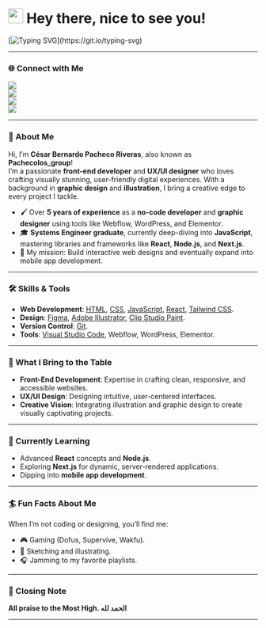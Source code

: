 <h1><img src="https://emojis.slackmojis.com/emojis/images/1531849430/4246/blob-sunglasses.gif?1531849430" width="30"/> Hey there, nice to see you!</h1>  

[![Typing SVG](https://readme-typing-svg.herokuapp.com?font=Fira+Code&weight=200&size=19&pause=1000&width=435&lines=Sometimes+you+have+to+push+your+luck.)](https://git.io/typing-svg)  

---

### 🌐 Connect with Me  
<a href="https://www.instagram.com/pachecolos_group/"><img src="https://img.shields.io/badge/Instagram-E4405F?style=for-the-badge&logo=instagram&logoColor=white"></a>  
<a href="https://www.behance.net/pachecolos_group"><img src="https://img.shields.io/badge/Behance-0054F7?style=for-the-badge&logo=behance&logoColor=white"></a>  
<a href="https://pachecolosgroup.webflow.io/"><img src="https://img.shields.io/badge/Website-FE5F55?style=for-the-badge&logo=About.me&logoColor=black"></a>  
<a href="https://www.linkedin.com/in/c%C3%A9sar-bernardo-pacheco-riveras-a71275186/"><img src="https://img.shields.io/badge/LinkedIn-0077B5?style=for-the-badge&logo=linkedin&logoColor=white"></a>  

---

### 🚀 About Me  
Hi, I’m **César Bernardo Pacheco Riveras**, also known as **Pachecolos_group**!  
I’m a passionate **front-end developer** and **UX/UI designer** who loves crafting visually stunning, user-friendly digital experiences. With a background in **graphic design** and **illustration**, I bring a creative edge to every project I tackle.  

- 🖌️ Over **5 years of experience** as a **no-code developer** and **graphic designer** using tools like Webflow, WordPress, and Elementor.  
- 🎓 **Systems Engineer graduate**, currently deep-diving into **JavaScript**, mastering libraries and frameworks like **React**, **Node.js**, and **Next.js**.  
- 🎯 My mission: Build interactive web designs and eventually expand into mobile app development.  

---

### 🛠️ Skills & Tools  
- **Web Development**: [HTML](https://developer.mozilla.org/en-US/docs/Web/html), [CSS](https://developer.mozilla.org/en-US/docs/Web/css), [JavaScript](https://developer.mozilla.org/en-US/docs/Web/javascript), [React](https://react.dev/), [Tailwind CSS](https://tailwindcss.com/).  
- **Design**: [Figma](https://www.figma.com/), [Adobe Illustrator](https://adobe.com/illustrator), [Clip Studio Paint](https://www.clipstudio.net/es/).  
- **Version Control**: [Git](https://git-scm.com/).  
- **Tools**: [Visual Studio Code](https://code.visualstudio.com/), Webflow, WordPress, Elementor.  

---

### 🦣 What I Bring to the Table  
- **Front-End Development**: Expertise in crafting clean, responsive, and accessible websites.  
- **UX/UI Design**: Designing intuitive, user-centered interfaces.  
- **Creative Vision**: Integrating illustration and graphic design to create visually captivating projects.  

---

### 🌱 Currently Learning  
- Advanced **React** concepts and **Node.js**.  
- Exploring **Next.js** for dynamic, server-rendered applications.  
- Dipping into **mobile app development**.  

---

### 🏄 Fun Facts About Me  
When I’m not coding or designing, you’ll find me:  
- 🎮 Gaming (Dofus, Supervive, Wakfu).  
- 🎨 Sketching and illustrating.  
- 🎧 Jamming to my favorite playlists.  

---

### 🙏 Closing Note  
**All praise to the Most High. الحمد لله**  

---

<!--  
This is a ✨ special ✨ repository.  
Feel free to connect with me or check out my projects.  
-->
